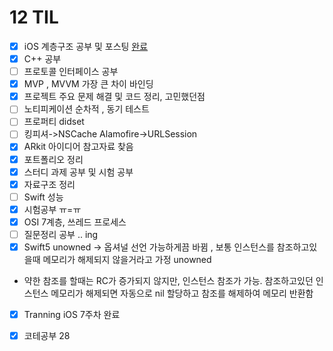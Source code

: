 # 12 TIL

- [x] iOS 계층구조 공부 및 포스팅 [완료](https://ijoom.tistory.com/11)
- [x] C++ 공부
- [ ] 프로토콜 인터페이스 공부
- [x] MVP , MVVM 가장 큰 차이 바인딩
- [x] 프로젝트 주요 문제 해결 및 코드 정리, 고민했던점
- [ ] 노티피케이션 순차적 , 동기 테스트
- [ ] 프로퍼티 didset
- [ ] 킹피셔->NSCache Alamofire->URLSession 
- [x] ARkit 아이디어 참고자료 찾음
- [x] 포트폴리오 정리
- [x] 스터디 과제 공부 및 시험 공부
- [x] 자료구조 정리
- [ ] Swift 성능
- [x] 시험공부 ㅠ=ㅠ
- [x] OSI 7계층, 쓰레드 프로세스
- [ ] 질문정리 공부 .. ing
- [x] Swift5 unowned -> 옵셔널 선언 가능하게끔 바뀜 , 보통 인스턴스를 참조하고있을때 메모리가 해제되지 않을거라고 가정 unowned
- 약한 참조를 할때는 RC가 증가되지 않지만, 인스턴스 참조가 가능. 참조하고있던 인스턴스 메모리가 해제되면 자동으로 nil 할당하고 참조를 해제하여 메모리 반환함
- [x] Tranning iOS 7주차 완료
- [x] 코테공부 28

